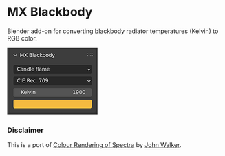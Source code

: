 # MX Blackbody

Blender add-on for converting blackbody radiator temperatures (Kelvin) to RGB color.

![screenshot](https://raw.githubusercontent.com/maxgrafik/MXBlackbody/main/docs/screenshot.png)

### Disclaimer

This is a port of [Colour Rendering of Spectra](http://www.fourmilab.ch/documents/specrend/) by [John Walker](http://www.fourmilab.ch/).
